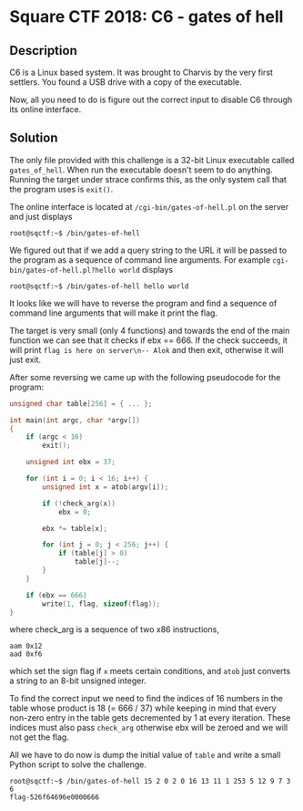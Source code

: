 Square CTF 2018: C6 - gates of hell
===================================

## Description

C6 is a Linux based system. It was brought to Charvis by the very first
settlers. You found a USB drive with a copy of the executable.

Now, all you need to do is figure out the correct input to disable C6 through
its online interface.

## Solution

The only file provided with this challenge is a 32-bit Linux executable called
`gates_of_hell`. When run the executable doesn't seem to do anything. Running
the target under strace confirms this, as the only system call that the program
uses is `exit()`.

The online interface is located at `/cgi-bin/gates-of-hell.pl` on the server and
just displays

```
root@sqctf:~$ /bin/gates-of-hell
```

We figured out that if we add a query string to the URL it will be passed to the
program as a sequence of command line arguments. For example
`cgi-bin/gates-of-hell.pl?hello world` displays

```
root@sqctf:~$ /bin/gates-of-hell hello world
```

It looks like we will have to reverse the program and find a sequence of command
line arguments that will make it print the flag.

The target is very small (only 4 functions) and towards the end of the main
function we can see that it checks if ebx == 666. If the check succeeds, it will
print `flag is here on server\n-- Alok` and then exit, otherwise it will just
exit.

After some reversing we came up with the following pseudocode for the program:

```c
unsigned char table[256] = { ... };

int main(int argc, char *argv[])
{
	if (argc < 16)
		exit();

	unsigned int ebx = 37;

	for (int i = 0; i < 16; i++) {
		unsigned int x = atob(argv[i]);

		if (!check_arg(x))
			ebx = 0;

		ebx *= table[x];

		for (int j = 0; j < 256; j++) {
			if (table[j] > 0)
				table[j]--;
		}
	}

	if (ebx == 666)
		write(1, flag, sizeof(flag));
}
```

where check_arg is a sequence of two x86 instructions,

```
aam 0x12
aad 0xf6
```

which set the sign flag if `x` meets certain conditions, and `atob` just
converts a string to an 8-bit unsigned integer.

To find the correct input we need to find the indices of 16 numbers in the table
whose product is 18 (= 666 / 37) while keeping in mind that every non-zero entry
in the table gets decremented by 1 at every iteration. These indices must also
pass `check_arg` otherwise ebx will be zeroed and we will not get the flag.

All we have to do now is dump the initial value of `table` and write a small
Python script to solve the challenge.

```
root@sqctf:~$ /bin/gates-of-hell 15 2 0 2 0 16 13 11 1 253 5 12 9 7 3 6
flag-526f64696e0000666
```
